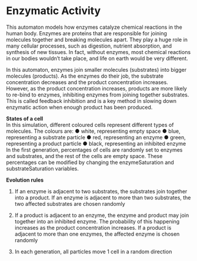 # Enzymatic Activity
This automaton models how enzymes catalyze chemical reactions in the human body. Enzymes are proteins that are responsible for joining molecules together and breaking molecules apart. They play a huge role in many cellular processes, such as digestion, nutrient absorption, and synthesis of new tissues. In fact, without enzymes, most chemical reactions in our bodies wouldn’t take place, and life on earth would be very different.

In this automaton, enzymes join smaller molecules (substrates) into bigger molecules (products). As the enzymes do their job, the substrate concentration decreases and the product concentration increases. However, as the product concentration increases, products are more likely to re-bind to enzymes, inhibiting enzymes from joining together substrates. This is called feedback inhibition and is a key method in slowing down enzymatic action when enough product has been produced.

<strong>States of a cell</strong> <br>
In this simulation, different coloured cells represent different types of molecules. The colours are:
● white, representing empty space
● blue, representing a substrate particle
● red, representing an enzyme
● green, representing a product particle
● black, representing an inhibited enzyme
In the first generation, percentages of cells are randomly set to enzymes and substrates, and the rest of the cells are empty space. These percentages can be modified by changing the enzymeSaturation and substrateSaturation variables.

<strong>Evolution rules</strong>
1. If an enzyme is adjacent to two substrates, the substrates join together into a product. If an enzyme is adjacent to more than two substrates, the two affected substrates are chosen randomly

2. If a product is adjacent to an enzyme, the enzyme and product may join together into an inhibited enzyme. The probability of this happening increases as the product concentration increases. If a product is adjacent to more than one enzymes, the affected enzyme is chosen randomly

3. In each generation, all particles move 1 cell in a random direction

